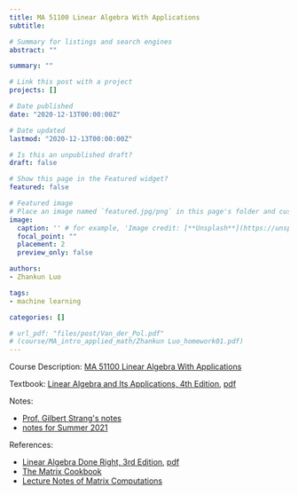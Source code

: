 ```yaml
---
title: MA 51100 Linear Algebra With Applications
subtitle: 

# Summary for listings and search engines
abstract: ""

summary: ""

# Link this post with a project
projects: []

# Date published
date: "2020-12-13T00:00:00Z"

# Date updated
lastmod: "2020-12-13T00:00:00Z"

# Is this an unpublished draft?
draft: false

# Show this page in the Featured widget?
featured: false

# Featured image
# Place an image named `featured.jpg/png` in this page's folder and customize its options here.
image:
  caption: '' # for example, 'Image credit: [**Unsplash**](https://unsplash.com/photos/CpkOjOcXdUY)'
  focal_point: ""
  placement: 2
  preview_only: false

authors:
- Zhankun Luo

tags:
- machine learning

categories: []

# url_pdf: "files/post/Van_der_Pol.pdf"
# (course/MA_intro_applied_math/Zhankun Luo_homework01.pdf)
---
```

Course Description: [MA 51100 Linear Algebra With Applications](https://www.math.purdue.edu/academic/courses/coursepage?subject=MA&course=51100)


Textbook: 
[Linear Algebra and Its Applications, 4th Edition](https://www.amazon.com/Linear-Algebra-Its-Applications-4th/dp/0030105676), [pdf](https://ia802906.us.archive.org/18/items/StrangG.LinearAlgebraAndItsApplications45881001/%5BStrang_G.%5D_Linear_algebra_and_its_applications%284%29%5B5881001%5D.pdf)

Notes: 
* [Prof. Gilbert Strang's notes](https://math.mit.edu/~gs/LectureNotes/)
* [notes for Summer 2021](https://www.alanshawn.com/media/2021/ma511-note.pdf)

References: 
* [Linear Algebra Done Right, 3rd Edition](https://linear.axler.net/), [pdf](http://ce.sharif.edu/courses/97-98/1/ce425-1/resources/root/Books/Linear%20Algebra%20Done%20Right.pdf)
* [The Matrix Cookbook](https://www.math.uwaterloo.ca/~hwolkowi/matrixcookbook.pdf)
* [Lecture Notes of Matrix Computations](https://math.ecnu.edu.cn/~jypan/Teaching/MatrixComp/mc.pdf)
